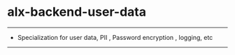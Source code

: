# alx-backend-user-data

---

* Specialization for user data, PII , Password encryption , logging, etc

---
